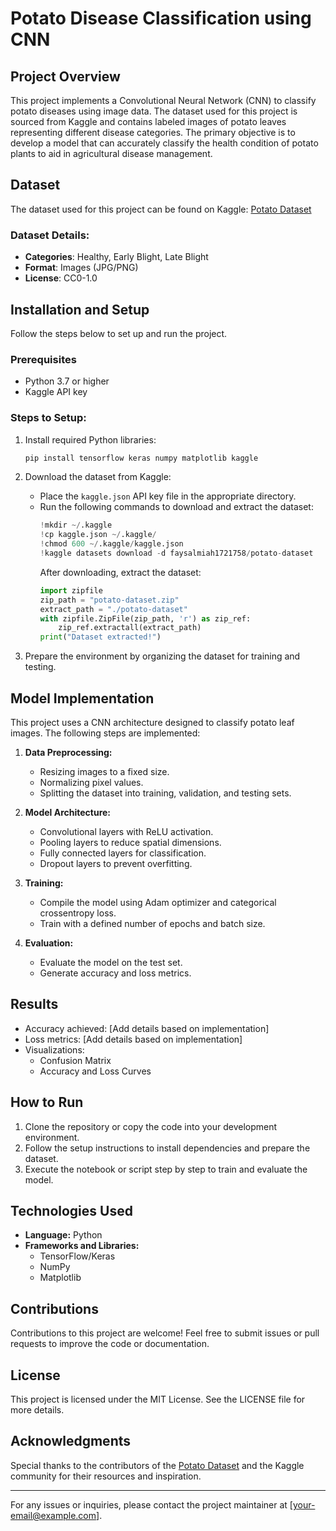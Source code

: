 # Potato Disease Classification using CNN

## Project Overview
This project implements a Convolutional Neural Network (CNN) to classify potato diseases using image data. The dataset used for this project is sourced from Kaggle and contains labeled images of potato leaves representing different disease categories. The primary objective is to develop a model that can accurately classify the health condition of potato plants to aid in agricultural disease management.

## Dataset
The dataset used for this project can be found on Kaggle:
[Potato Dataset](https://www.kaggle.com/datasets/faysalmiah1721758/potato-dataset)

### Dataset Details:
- **Categories**: Healthy, Early Blight, Late Blight
- **Format**: Images (JPG/PNG)
- **License**: CC0-1.0

## Installation and Setup
Follow the steps below to set up and run the project.

### Prerequisites
- Python 3.7 or higher
- Kaggle API key

### Steps to Setup:
1. Install required Python libraries:
   ```bash
   pip install tensorflow keras numpy matplotlib kaggle
   ```

2. Download the dataset from Kaggle:
   - Place the `kaggle.json` API key file in the appropriate directory.
   - Run the following commands to download and extract the dataset:
     ```python
     !mkdir ~/.kaggle
     !cp kaggle.json ~/.kaggle/
     !chmod 600 ~/.kaggle/kaggle.json
     !kaggle datasets download -d faysalmiah1721758/potato-dataset
     ```
     After downloading, extract the dataset:
     ```python
     import zipfile
     zip_path = "potato-dataset.zip"
     extract_path = "./potato-dataset"
     with zipfile.ZipFile(zip_path, 'r') as zip_ref:
         zip_ref.extractall(extract_path)
     print("Dataset extracted!")
     ```

3. Prepare the environment by organizing the dataset for training and testing.

## Model Implementation
This project uses a CNN architecture designed to classify potato leaf images. The following steps are implemented:

1. **Data Preprocessing:**
   - Resizing images to a fixed size.
   - Normalizing pixel values.
   - Splitting the dataset into training, validation, and testing sets.

2. **Model Architecture:**
   - Convolutional layers with ReLU activation.
   - Pooling layers to reduce spatial dimensions.
   - Fully connected layers for classification.
   - Dropout layers to prevent overfitting.

3. **Training:**
   - Compile the model using Adam optimizer and categorical crossentropy loss.
   - Train with a defined number of epochs and batch size.

4. **Evaluation:**
   - Evaluate the model on the test set.
   - Generate accuracy and loss metrics.

## Results
- Accuracy achieved: [Add details based on implementation]
- Loss metrics: [Add details based on implementation]
- Visualizations:
  - Confusion Matrix
  - Accuracy and Loss Curves

## How to Run
1. Clone the repository or copy the code into your development environment.
2. Follow the setup instructions to install dependencies and prepare the dataset.
3. Execute the notebook or script step by step to train and evaluate the model.

## Technologies Used
- **Language:** Python
- **Frameworks and Libraries:**
  - TensorFlow/Keras
  - NumPy
  - Matplotlib

## Contributions
Contributions to this project are welcome! Feel free to submit issues or pull requests to improve the code or documentation.

## License
This project is licensed under the MIT License. See the LICENSE file for more details.

## Acknowledgments
Special thanks to the contributors of the [Potato Dataset](https://www.kaggle.com/datasets/faysalmiah1721758/potato-dataset) and the Kaggle community for their resources and inspiration.

---

For any issues or inquiries, please contact the project maintainer at [your-email@example.com].

